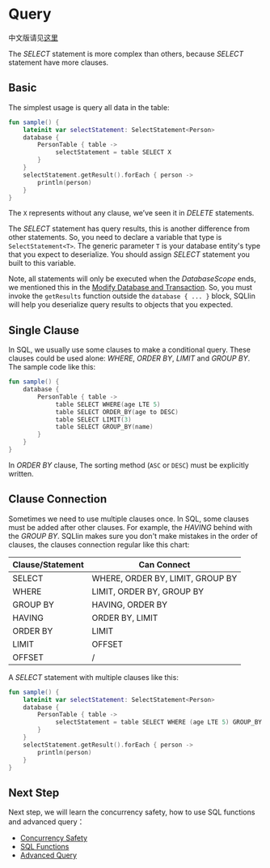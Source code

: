 # Query

中文版请见[这里](query-cn.md)

The _SELECT_ statement is more complex than others, because _SELECT_ statement have more clauses.

## Basic

The simplest usage is query all data in the table:

```kotlin
fun sample() {
    lateinit var selectStatement: SelectStatement<Person>
    database {
        PersonTable { table ->
             selectStatement = table SELECT X
        }
    }
    selectStatement.getResult().forEach { person ->
        println(person)
    }
}
```
The `X` represents without any clause, we’ve seen it in _DELETE_ statements.

The _SELECT_ statement has query results, this is another difference from other statements. So, you need to declare a variable that
type is `SelectStatement<T>`. The generic parameter `T` is your database entity's type that you expect to deserialize. You should assign _SELECT_ statement you built to this variable.

Note, all statements will only be executed when the _DatabaseScope_ ends, we mentioned this in the [Modify Database and Transaction](modify-database-and-transaction.md).
So, you must invoke the `getResults` function outside the `database { ... }` block, SQLlin will help you deserialize query results to objects that you expected.

## Single Clause

In SQL, we usually use some clauses to make a conditional query. These clauses could be used alone: _WHERE_, _ORDER BY_, _LIMIT_ and 
_GROUP BY_. The sample code like this:

```kotlin
fun sample() {
    database {
        PersonTable { table ->
             table SELECT WHERE(age LTE 5)
             table SELECT ORDER_BY(age to DESC)
             table SELECT LIMIT(3)
             table SELECT GROUP_BY(name)
        }
    }
}
```

In _ORDER BY_ clause, The sorting method (`ASC` or `DESC`) must be explicitly written.

## Clause Connection

Sometimes we need to use multiple clauses once. In SQL, some clauses must be added after other clauses. For example, the _HAVING_ behind with
the _GROUP BY_. SQLlin makes sure you don't make mistakes in the order of clauses, the clauses connection regular like this chart: 

|Clause/Statement| Can Connect                      |
|---|----------------------------------|
|SELECT| WHERE, ORDER BY, LIMIT, GROUP BY |
|WHERE| LIMIT, ORDER BY, GROUP BY        |
|GROUP BY| HAVING, ORDER BY                 |
|HAVING| ORDER BY, LIMIT                  |
|ORDER BY| LIMIT                            |
|LIMIT| OFFSET                           |
|OFFSET| /                                |

A _SELECT_ statement with multiple clauses like this:

```kotlin
fun sample() {
    lateinit var selectStatement: SelectStatement<Person>
    database {
        PersonTable { table ->
             selectStatement = table SELECT WHERE (age LTE 5) GROUP_BY age HAVING (upper(name) EQ "TOM") ORDER_BY (age to DESC) LIMIT 2 OFFSET 1
        }
    }
    selectStatement.getResult().forEach { person ->
        println(person)
    }
}
```

## Next Step

Next step, we will learn the concurrency safety, how to use SQL functions and advanced query：

- [Concurrency Safety](concurrency-safety.md)
- [SQL Functions](sql-functions.md)
- [Advanced Query](advanced-query.md)